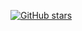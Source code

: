 [![GitHub stars](https://img.shields.io/github/stars/geoffreyyyyy15/https://github.com/geoffreyyyyy15/OpenAI_Homepage_Clone?style=social)](https://github.com/geoffreyyyyy15/https://github.com/geoffreyyyyy15/OpenAI_Homepage_Clone)
